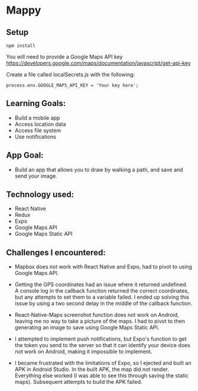 # Mappy


## Setup

```
npm install
```

You will need to provide a Google Maps API key
https://developers.google.com/maps/documentation/javascript/get-api-key

Create a file called localSecrets.js with the following:
```
process.env.GOOGLE_MAPS_API_KEY = 'Your key here';
```


## Learning Goals: 
* Build a mobile app
* Access location data
* Access file system
* Use notifications 

## App Goal: 
* Build an app that allows you to draw by walking a path, and save and send your image.

## Technology used:
* React Native
* Redux
* Expo
* Google Maps API
* Google Maps Static API

## Challenges I encountered:
* Mapbox does not work with React Native and Expo, had to pivot to using Google Maps API.

* Getting the GPS coordinates had an issue where it returned undefined.  A console log in the callback function returned the correct coordinates, but any attempts to set them to a variable failed.  I ended up solving this issue by using a two second delay in the middle of the callback function.

* React-Native-Maps screenshot function does not work on Android, leaving me no way to take a picture of the maps.  I had to pivot to then generating an image to save using Google Maps Static API.

* I attempted to implement push notifications, but Expo's function to get the token you send to the server so that it can identify your device does not work on Android, making it impossible to implement.

* I became frustrated with the limitations of Expo, so I ejected and built an APK in Android Studio.  In the built APK, the map did not render.  Everything else worked (I was able to see this through saving the static maps).  Subsequent attempts to build the APK failed.
